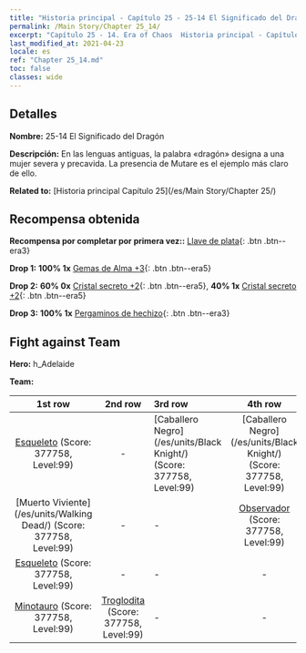 ```yaml
---
title: "Historia principal - Capítulo 25 - 25-14 El Significado del Dragón"
permalink: /Main Story/Chapter 25_14/
excerpt: "Capítulo 25 - 14. Era of Chaos  Historia principal - Capítulo 25_14. 25-14 El Significado del Dragón"
last_modified_at: 2021-04-23
locale: es
ref: "Chapter 25_14.md"
toc: false
classes: wide
---
```


## Detalles

 **Nombre:** 25-14 El Significado del Dragón

 **Descripción:** En las lenguas antiguas, la palabra «dragón» designa a una mujer severa y precavida. La presencia de Mutare es el ejemplo más claro de ello.

 **Related to:** [Historia principal Capítulo 25](/es/Main Story/Chapter 25/)

## Recompensa obtenida

 **Recompensa por completar por primera vez::** [Llave de plata](/ItemsES/con_693/){: .btn .btn--era3}

 **Drop 1:** **100% 1x** [Gemas de Alma +3](/ItemsES/mat_86/){: .btn .btn--era5}

 **Drop 2:** **60% 0x** [Cristal secreto +2](/ItemsES/mat_80/){: .btn .btn--era5}, **40% 1x** [Cristal secreto +2](/ItemsES/mat_80/){: .btn .btn--era5}

 **Drop 3:** **100% 1x** [Pergaminos de hechizo](/ItemsES/con_694/){: .btn .btn--era3}


## Fight against Team
 **Hero:** h_Adelaide

 **Team:**


  | 1st row | 2nd row | 3rd row | 4th row |
  |:----:|:----:|:----|:----:|
  | [Esqueleto](/es/units/Skeleton/) (Score: 377758, Level:99)  | - | [Caballero Negro](/es/units/Black Knight/) (Score: 377758, Level:99)  | [Caballero Negro](/es/units/Black Knight/) (Score: 377758, Level:99)  |
  | [Muerto Viviente](/es/units/Walking Dead/) (Score: 377758, Level:99)  | - | - | [Observador](/es/units/Beholder/) (Score: 377758, Level:99)  |
  | [Esqueleto](/es/units/Skeleton/) (Score: 377758, Level:99)  | - | - | - |
  | [Minotauro](/es/units/Minotaur/) (Score: 377758, Level:99)  | [Troglodita](/es/units/Troglodyte/) (Score: 377758, Level:99)  | - | - |


